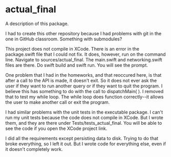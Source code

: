 # actual_final

A description of this package.

I had to create this other repository because I had problems with git in the one in GitHub classroom. Something with submodules?

This project does not compile in XCode. There is an error in the package.swift file that I could not fix. It does, however, run on the command line. Navigate to sources/actual_final. The main.swift and networking.swift files are there. Do swift build and swift run. You will see the prompt.

One problem that I had in the homeworks, and that reoccured here, is that after a call to the API is made, it doesn't exit. So it does not ever ask the user if they want to run another query or if they want to quit the program. I believe this has something to do with the call to dispatchMain( ). I removed that to test my while loop. The while loop does function correctly--it allows the user to make another call or exit the program.

I had similar problems with the unit tests in the executable package. I can't run my unit tests because the code does not compile in XCode. But I wrote them, and they are there under Tests/tests_actual_final. You will be able to see the code if you open the XCode project link.

I did all the requirements except persisting data to disk. Trying to do that broke everything, so I left it out. But I wrote code for everything else, even if it doesn't completely work. 
